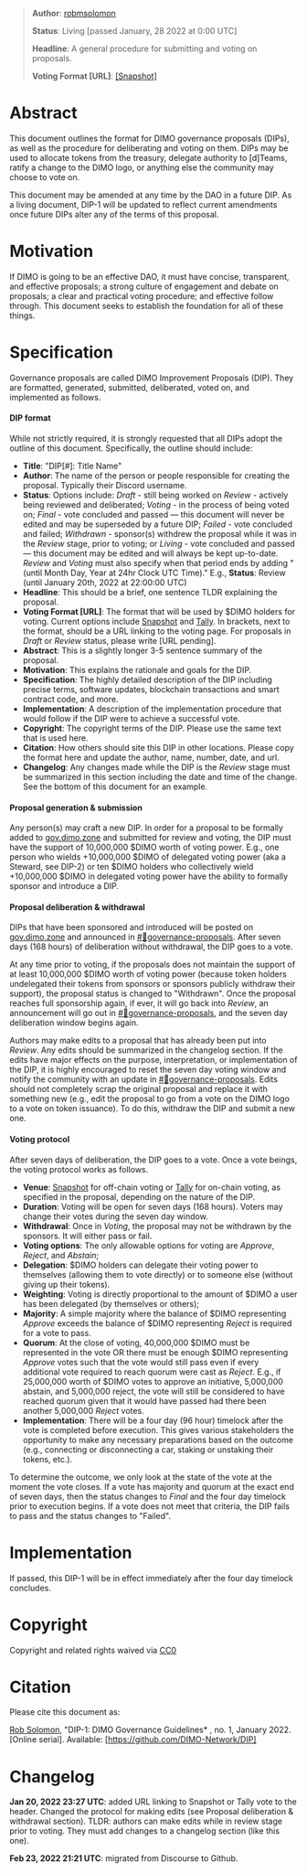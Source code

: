 > **Author**: [robmsolomon](https://twitter.com/robmsolomon)
> 
> **Status**: Living [passed January, 28 2022 at 0:00 UTC]
> 
> **Headline**: A general procedure for submitting and voting on proposals.
> 
> **Voting Format [URL]**: [[Snapshot]](https://snapshot.org/#/dimo.eth/proposal/0x096a7ee8ebc3bb90c5aab4afa516ab0700aa436c5f4f92c0a7d7fec24457646d)

# Abstract
This document outlines the format for DIMO governance proposals (DIPs), as well as the procedure for deliberating and voting on them. DIPs may be used to allocate tokens from the treasury, delegate authority to [d]Teams, ratify a change to the DIMO logo, or anything else the community may choose to vote on.

This document may be amended at any time by the DAO in a future DIP. As a living document, DIP-1 will be updated to reflect current amendments once future DIPs alter any of the terms of this proposal.

# Motivation
If DIMO is going to be an effective DAO, it must have concise, transparent, and effective proposals; a strong culture of engagement and debate on proposals; a clear and practical voting procedure; and effective follow through. This document seeks to establish the foundation for all of these things.

# Specification
Governance proposals are called DIMO Improvement Proposals (DIP). They are formatted, generated, submitted, deliberated, voted on, and implemented as follows.

#### DIP format 
While not strictly required, it is strongly requested that all DIPs adopt the outline of this document. Specifically, the outline should include:

- **Title**: "DIP[#]: Title Name"
- **Author**: The name of the person or people responsible for creating the proposal. Typically their Discord username.
- **Status**: Options include:
*Draft* - still being worked on
*Review* - actively being reviewed and deliberated;
*Voting* - in the process of being voted on;
*Final* - vote concluded and passed — this document will never be edited and may be superseded by a future DIP;
*Failed* - vote concluded and failed;
*Withdrawn* - sponsor(s) withdrew the proposal while it was in the *Review* stage, prior to voting; or 
*Living* - vote concluded and passed — this document may be edited and will always be kept up-to-date.
*Review* and *Voting* must also specify when that period ends by adding "(until Month Day, Year at 24hr Clock UTC Time)." E.g., **Status**: Review (until January 20th, 2022 at 22:00:00 UTC)
- **Headline**: This should be a brief, one sentence TLDR explaining the proposal.
- **Voting Format [URL]**: The format that will be used by $DIMO holders for voting. Current options include [Snapshot](https://snapshot.org/#/) and [Tally](https://www.withtally.com/). In brackets, next to the format, should be a URL linking to the voting page. For proposals in *Draft* or *Review* status, please write [URL pending].
- **Abstract**: This is a slightly longer 3-5 sentence summary of the proposal.
- **Motivation**: This explains the rationale and goals for the DIP.
- **Specification**: The highly detailed description of the DIP including precise terms, software updates, blockchain transactions and smart contract code, and more. 
- **Implementation**: A description of the implementation procedure that would follow if the DIP were to achieve a successful vote.
- **Copyright**: The copyright terms of the DIP. Please use the same text that is used here.
- **Citation**:  How others should site this DIP in other locations. Please copy the format here and update the author, name, number, date, and url.
- **Changelog**: Any changes made while the DIP is the *Review* stage must be summarized in this section including the date and time of the change. See the bottom of this document for an example.
 

#### Proposal generation & submission
Any person(s) may craft a new DIP. In order for a proposal to be formally added to [gov.dimo.zone](https://gov.dimo.zone/) and submitted for review and voting, the DIP must have the support of 10,000,000 $DIMO worth of voting power. E.g., one person who wields +10,000,000 $DIMO of delegated voting power (aka a Steward, see DIP-2) or ten $DIMO holders who collectively wield +10,000,000 $DIMO in delegated voting power have the ability to formally sponsor and introduce a DIP.

#### Proposal deliberation & withdrawal 
DIPs that have been sponsored and introduced will be posted on [gov.dimo.zone](https://gov.dimo.zone/) and announced in [#📝governance-proposals](https://dao.dimo.zone/). After seven days (168 hours) of deliberation without withdrawal, the DIP goes to a vote.

At any time prior to voting, if the proposals does not maintain the support of at least 10,000,000 $DIMO worth of voting power (because token holders undelegated their tokens from sponsors or sponsors publicly withdraw their support), the proposal status is changed to "Withdrawn". Once the proposal reaches full sponsorship again, if ever, it will go back into *Review*, an announcement will go out in [#📝governance-proposals](https://dao.dimo.zone/), and the seven day deliberation window begins again.

Authors may make edits to a proposal that has already been put into *Review*. Any edits should be summarized in the changelog section. If the edits have major effects on the purpose, interpretation, or implementation of the DIP, it is highly encouraged to reset the seven day voting window and notify the community with an update in [#📝governance-proposals](https://dao.dimo.zone/). Edits should not completely scrap the original proposal and replace it with something new (e.g., edit the proposal to go from a vote on the DIMO logo to a vote on token issuance). To do this, withdraw the DIP and submit a new one.

#### Voting protocol 
After seven days of deliberation, the DIP goes to a vote. Once a vote beings, the voting protocol works as follows.
- **Venue**: [Snapshot](https://snapshot.org/#/) for off-chain voting or [Tally](https://www.withtally.com/) for on-chain voting, as specified in the proposal, depending on the nature of the DIP.
- **Duration**: Voting will be open for seven days (168 hours). Voters may change their votes during the seven day window.
- **Withdrawal**: Once in *Voting*, the proposal may not be withdrawn by the sponsors. It will either pass or fail.
- **Voting options**: The only allowable options for voting are *Approve*, *Reject*, and *Abstain*;
- **Delegation**: $DIMO holders can delegate their voting power to themselves (allowing them to vote directly) or to someone else (without giving up their tokens).
- **Weighting**: Voting is directly proportional to the amount of $DIMO a user has been delegated (by themselves or others);
- **Majority**: A simple majority where the balance of $DIMO representing *Approve* exceeds the balance of $DIMO representing *Reject* is required for a vote to pass.
- **Quorum**: At the close of voting, 40,000,000 $DIMO must be represented in the vote OR there must be enough $DIMO representing *Approve* votes such that the vote would still pass even if every additional vote required to reach quorum were cast as *Reject*. E.g., if 25,000,000 worth of $DIMO votes to approve an initiative, 5,000,000 abstain, and 5,000,000 reject, the vote will still be considered to have reached quorum given that it would have passed had there been another 5,000,000 *Reject* votes.
- **Implementation**: There will be a four day (96 hour) timelock after the vote is completed before execution. This gives various stakeholders the opportunity to make any necessary preparations based on the outcome (e.g., connecting or disconnecting a car, staking or unstaking their tokens, etc.).

To determine the outcome, we only look at the state of the vote at the moment the vote closes. If a vote has majority and quorum at the exact end of seven days, then the status changes to *Final* and the four day timelock prior to execution begins. If a vote does not meet that criteria, the DIP fails to pass and the status changes to "Failed".

# Implementation
If passed, this DIP-1 will be in effect immediately after the four day timelock concludes.

# Copyright

Copyright and related rights waived via [CC0](https://creativecommons.org/publicdomain/zero/1.0)

# Citation

Please cite this document as:

[Rob Solomon](https://twitter.com/robmsolomon), "DIP-1: DIMO Governance Guidelines* , no. 1, January 2022. [Online serial]. Available: [https://github.com/DIMO-Network/DIP]

# Changelog
**Jan 20, 2022 23:27 UTC**: added URL linking to Snapshot or Tally vote to the header. Changed the protocol for making edits (see Proposal deliberation & withdrawal section). TLDR: authors can make edits while in review stage prior to voting. They must add changes to a changelog section (like this one).

**Feb 23, 2022 21:21 UTC**: migrated from Discourse to Github.
